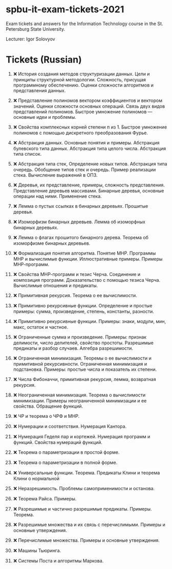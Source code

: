 # spbu-it-exam-tickets-2021
Exam tickets and answers for the Information Technology course in the St. Petersburg State University.

Lecturer: Igor Solovyov

# Tickets (Russian)
1. ❌ История создания методов структуризации данных. Цели и принципы структурной методологии. Сложность, присущая программному обеспечению. Оценки сложности алгоритмов и представления данных.

2. ❌ Представление полиномов вектором коэффициентов и вектором значений. Оценки сложности основных операций. Связь двух видов представлений полиномов. Быстрое умножение полиномов — основные идеи и проблемы.

3. ❌ Свойства комплексных корней степени п из 1. Быстрое умножение полиномов с помощью дискретного преобразования Фурье.

4. ❌ Абстракция данных. Основные понятия и примеры. Абстракция булевского типа данных. Абстракция типа целого числа. Абстракция типа список.

5. ❌ Абстракция типа стек, Определение новых типов. Абстракция типа очередь. Обобщение типов стек и очередь. Пример реализации стека. Вычисление выражений в ОПЗ.

6. ❌ Деревья, их представление, примеры, сложность представления. Представление деревьев массивами. Бинарные деревья, основные операции над ними. Применение стека.

7. ❌ Лемма о пустых ссылках в бинарных деревьях. Прошитые деревья.

8. ❌ Изоморфизм бинарных деревьев. Лемма об изоморфных бинарных деревьях.

9. ❌ Лемма о флагах прошитого бинарного дерева. Теорема об изоморфизме бинарных деревьев.

10. ❌ Формализация понятия алгоритма. Понятие МНР. Программы МНР и вычислимые функции. Иллюстративные примеры. Примеры МНР-программ.

11. ❌ Свойства МНР-программ и тезис Черча. Соединение и композиция программ. Доказательство с помощью тезиса Черча. Вычислимые отношения и предикаты.

12. ❌ Примитивная рекурсия. Теорема о ее вычислимости.

13. ❌ Примитивно рекурсивные функции. Определение и простые примеры: сумма, произведение, степень, константы, разности.

14. ❌ Примитивно рекурсивные функции. Примеры: знаки, модули, мин, макс, остаток и частное.

15. ❌ Ограниченные сумма и произведение. Примеры: признак делимости, число делителей, свойство простоты. Разрешимые предикаты и разбор случаев. Алгебра разрешимости.

16. ❌ Ограниченная минимизация. Теоремы о ее вычислимости и примитивной рекурсивности. Ограниченная минимизация и подстановка. Примеры: простые числа и показатель их степени.

17. ❌ Числа Фибоначчи, примитивная рекурсия, лемма, возвратная рекурсия.

18. ❌ Неограниченная минимизация. Теорема о вычислимости минимизации. Примеры неограниченной минимизации и ее свойства. Обращение функций.

19. ❌ ЧР и теорема о ЧРФ и МНР.

20. ❌ Нумерации и соответствия. Нумерация Кантора.

21. ❌ Нумерация Геделя пар и кортежей. Нумерация программ и функций. Свойства нумераций функций.

22. ❌ Теорема о параметризации в простой форме.

23. ❌ Теорема о параметризации в полной форме.

24. ❌ Универсальные функции. Теорема. Предикаты Клини и теорема Клини о нормальной

25. ❌ Неразрешимость. Проблемы самоприменимости и останова.

26. ❌ Теорема Райса. Примеры.

27. ❌ Разрешимые и частично разрешимые предикаты. Примеры. Теорема.

28. ❌ Разрешимые множества и их связь с перечислимыми. Примеры и основные утверждения.

29. ❌ Перечислимые множества. Примеры и основные утверждения.

30. ❌ Машины Тьюринга.

31. ❌ Системы Поста и алгоритмы Маркова.
